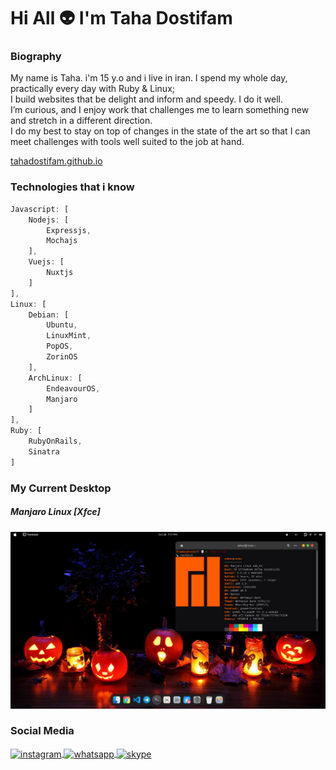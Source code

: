 # Hi All 👽 I'm Taha Dostifam

### Biography

My name is Taha. i'm 15 y.o and i live in iran. I spend my whole day, practically every day with Ruby & Linux;   
I build websites that be delight and inform and speedy. I do it well.   
I’m curious, and I enjoy work that challenges me to learn something new and stretch in a different direction.   
I do my best to stay on top of changes in the state of the art so that I can meet challenges with tools well suited to the job at hand.    

<a href="http://tahadostifam.github.io">tahadostifam.github.io</a>

### Technologies that i know
```js
Javascript: [
    Nodejs: [
        Expressjs,
        Mochajs
    ],
    Vuejs: [
        Nuxtjs
    ]
],
Linux: [
    Debian: [
        Ubuntu, 
        LinuxMint,
        PopOS,
        ZorinOS
    ],
    ArchLinux: [
        EndeavourOS,
        Manjaro
    ]
],
Ruby: [
    RubyOnRails,
    Sinatra
]
```

### My Current Desktop
##### Manjaro Linux [Xfce]
![manjaro linux](https://github.com/tahadostifam/screenfetch/raw/main/desktop10.png)


### Social Media
<a href="https://instagram.com/tahadostifam131">
    <img align="center" src="https://cdn4.iconfinder.com/data/icons/social-media-2210/24/Instagram-512.png" alt="instagram" height="40" width="40" />
</a>
<a href="https://wa.me/989368392346">
    <img align="center" src="https://logosarchive.com/wp-content/uploads/2021/07/Whatsapp-logo-icon-transparent.png" alt="whatsapp" height="35" width="35" />
</a>
<a href="https://join.skype.com/invite/fqli85vYbx1z">
    <img align="center" src="https://www.iconpacks.net/icons/1/free-skype-icon-132-thumb.png" alt="skype" height="40" width="40" />
</a>
